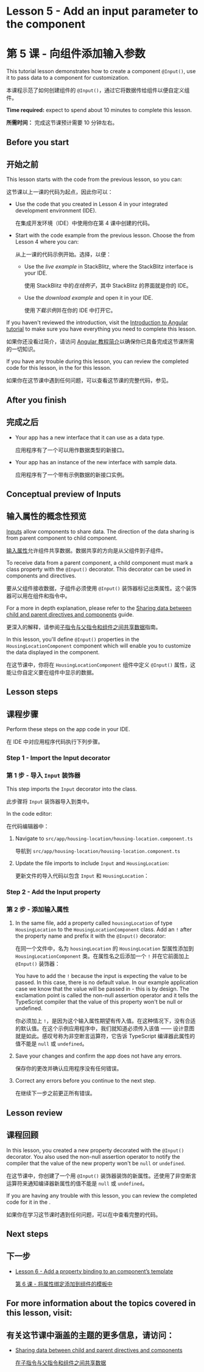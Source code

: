 # Lesson 5 - Add an input parameter to the component

# 第 5 课 - 向组件添加输入参数

This tutorial lesson demonstrates how to create a component `@Input()`, use it to pass data to a component for customization.

本课程示范了如何创建组件的 `@Input()`，通过它将数据传给组件以便自定义组件。

**Time required:** expect to spend about 10 minutes to complete this lesson.

**所需时间：** 完成这节课预计需要 10 分钟左右。

## Before you start

## 开始之前

This lesson starts with the code from the previous lesson, so you can:

这节课以上一课的代码为起点，因此你可以：

* Use the code that you created in Lesson 4 in your integrated development environment \(IDE\).

  在集成开发环境（IDE）中使用你在第 4 课中创建的代码。

* Start with the code example from the previous lesson. Choose the <live-example name="first-app-lesson-04"></live-example> from Lesson 4 where you can:

  从上一课的代码示例开始。选择<live-example name="first-app-lesson-04"></live-example>，以便：

  * Use the *live example* in StackBlitz, where the StackBlitz interface is your IDE.

    使用 StackBlitz 中的*在线例子*，其中 StackBlitz 的界面就是你的 IDE。

  * Use the *download example* and open it in your IDE.

    使用*下载示例*并在你的 IDE 中打开它。

If you haven't reviewed the introduction, visit the [Introduction to Angular tutorial](tutorial/first-app) to make sure you have everything you need to complete this lesson.

如果你还没看过简介，请访问 [Angular 教程简介](tutorial/first-app)以确保你已具备完成这节课所需的一切知识。

If you have any trouble during this lesson, you can review the completed code for this lesson, in the <live-example></live-example> for this lesson.

如果你在这节课中遇到任何问题，可以查看这节课的完整代码，参见<live-example></live-example>。

## After you finish

## 完成之后

* Your app has a new interface that it can use as a data type.

  应用程序有了一个可以用作数据类型的新接口。

* Your app has an instance of the new interface with sample data.

  应用程序有了一个带有示例数据的新接口实例。

## Conceptual preview of Inputs

## 输入属性的概念性预览

[Inputs](api/core/Input) allow components to share data. The direction of the data sharing is from parent component to child component.

[输入属性](api/core/Input)允许组件共享数据。数据共享的方向是从父组件到子组件。

To receive data from a parent component, a child component must mark a class property with the `@Input()` decorator. This decorator can be used in components and directives.

要从父组件接收数据，子组件必须使用 `@Input()` 装饰器标记出类属性。这个装饰器可以用在组件和指令中。

For a more in depth explanation, please refer to the [Sharing data between child and parent directives and components](guide/inputs-outputs) guide.

更深入的解释，请参阅[子指令与父指令和组件之间共享数据](guide/inputs-outputs)指南。

In this lesson, you'll define `@Input()` properties in the `HousingLocationComponent` component which will enable you to customize the data displayed in the component.

在这节课中，你将在 `HousingLocationComponent` 组件中定义 `@Input()` 属性，这能让你自定义要在组件中显示的数据。

## Lesson steps

## 课程步骤

Perform these steps on the app code in your IDE.

在 IDE 中对应用程序代码执行下列步骤。

### Step 1 - Import the Input decorator

### 第 1 步 - 导入 `Input` 装饰器

This step imports the `Input` decorator into the class.

此步骤将 `Input` 装饰器导入到类中。

In the code editor:

在代码编辑器中：

1. Navigate to `src/app/housing-location/housing-location.component.ts`

   导航到 `src/app/housing-location/housing-location.component.ts`

2. Update the file imports to include `Input` and `HousingLocation`:

   更新文件的导入代码以包含 `Input` 和 `HousingLocation`：

   <code-example header="Import HousingLocationComponent and Input in src/app/housing-location/housing-location.component.ts" path="first-app-lesson-05/src/app/housing-location/housing-location.component.ts" region="add-imports"></code-example>

### Step 2 - Add the Input property

### 第 2 步 - 添加输入属性

1. In the same file, add a property called `housingLocation` of type `HousingLocation` to the `HousingLocationComponent` class. Add an `!` after the property name and prefix it with the `@Input()` decorator:

   在同一个文件中，名为 `housingLocation` 的 `HousingLocation` 型属性添加到 `HousingLocationComponent` 类。在属性名之后添加一个 `!` 并在它前面加上 `@Input()` 装饰器：

   <code-example header="Import HousingLocationComponent and Input in src/app/housing-location/housing-location.component.ts" path="first-app-lesson-05/src/app/housing-location/housing-location.component.ts" region="add-housing-location-property"></code-example>

   You have to add the `!` because the input is expecting the value to be passed. In this case, there is no default value. In our example application case we know that the value will be passed in - this is by design. The exclamation point is called the non-null assertion operator and it tells the TypeScript compiler that the value of this property won't be null or undefined.

   你必须加上 `!`，是因为这个输入属性期望有传入值。在这种情况下，没有合适的默认值。在这个示例应用程序中，我们就知道必须传入该值 —— 设计意图就是如此。感叹号称为非空断言运算符，它告诉 TypeScript 编译器此属性的值不能是 `null` 或 `undefined`。

1. Save your changes and confirm the app does not have any errors.

   保存你的更改并确认应用程序没有任何错误。

1. Correct any errors before you continue to the next step.

   在继续下一步之前更正所有错误。

## Lesson review

## 课程回顾

In this lesson, you created a new property decorated with the `@Input()` decorator. You also used the non-null assertion operator to notify the compiler that the value of the new property won't be `null` or `undefined`.

在这节课中，你创建了一个用 `@Input()` 装饰器装饰的新属性。还使用了非空断言运算符来通知编译器新属性的值不能是 `null` 或 `undefined`。

If you are having any trouble with this lesson, you can review the completed code for it in the <live-example></live-example>.

如果你在学习这节课时遇到任何问题，可以在<live-example></live-example>中查看完整的代码。

## Next steps

## 下一步

* [Lesson 6 - Add a property binding to an component’s template](tutorial/first-app/first-app-lesson-06)

  [第 6 课 - 将属性绑定添加到组件的模板中](tutorial/first-app/first-app-lesson-06)

## For more information about the topics covered in this lesson, visit:

## 有关这节课中涵盖的主题的更多信息，请访问：

* [Sharing data between child and parent directives and components](guide/inputs-outputs)

  [在子指令与父指令和组件之间共享数据](guide/inputs-outputs)

